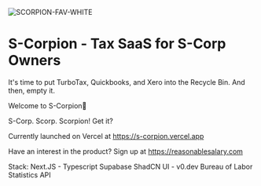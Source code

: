 ![SCORPION-FAV-WHITE](https://github.com/user-attachments/assets/8ce33c13-40b9-4d44-ae0a-06063390c7d8)


<h1>S-Corpion - Tax SaaS for S-Corp Owners</h1>
It's time to put TurboTax, Quickbooks, and Xero into the Recycle Bin. And then, empty it.

Welcome to S-Corpion🦂

S-Corp. Scorp. Scorpion! Get it?

Currently launched on Vercel at https://s-corpion.vercel.app

Have an interest in the product? Sign up at https://reasonablesalary.com

Stack:
Next.JS - Typescript
Supabase
ShadCN UI - v0.dev
Bureau of Labor Statistics API
